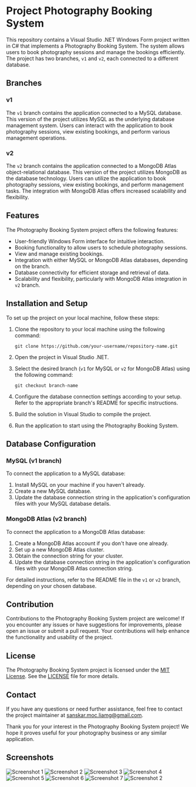 # Project Photography Booking System

This repository contains a Visual Studio .NET Windows Form project written in C# that implements a Photography Booking System. The system allows users to book photography sessions and manage the bookings efficiently. The project has two branches, `v1` and `v2`, each connected to a different database.

## Branches

### v1

The `v1` branch contains the application connected to a MySQL database. This version of the project utilizes MySQL as the underlying database management system. Users can interact with the application to book photography sessions, view existing bookings, and perform various management operations.

### v2

The `v2` branch contains the application connected to a MongoDB Atlas object-relational database. This version of the project utilizes MongoDB as the database technology. Users can utilize the application to book photography sessions, view existing bookings, and perform management tasks. The integration with MongoDB Atlas offers increased scalability and flexibility.

## Features

The Photography Booking System project offers the following features:

- User-friendly Windows Form interface for intuitive interaction.
- Booking functionality to allow users to schedule photography sessions.
- View and manage existing bookings.
- Integration with either MySQL or MongoDB Atlas databases, depending on the branch.
- Database connectivity for efficient storage and retrieval of data.
- Scalability and flexibility, particularly with MongoDB Atlas integration in `v2` branch.

## Installation and Setup

To set up the project on your local machine, follow these steps:

1. Clone the repository to your local machine using the following command:
   ```
   git clone https://github.com/your-username/repository-name.git
   ```

2. Open the project in Visual Studio .NET.

3. Select the desired branch (`v1` for MySQL or `v2` for MongoDB Atlas) using the following command:
   ```
   git checkout branch-name
   ```

4. Configure the database connection settings according to your setup. Refer to the appropriate branch's README for specific instructions.

5. Build the solution in Visual Studio to compile the project.

6. Run the application to start using the Photography Booking System.

## Database Configuration

### MySQL (v1 branch)

To connect the application to a MySQL database:

1. Install MySQL on your machine if you haven't already.
2. Create a new MySQL database.
3. Update the database connection string in the application's configuration files with your MySQL database details.

### MongoDB Atlas (v2 branch)

To connect the application to a MongoDB Atlas database:

1. Create a MongoDB Atlas account if you don't have one already.
2. Set up a new MongoDB Atlas cluster.
3. Obtain the connection string for your cluster.
4. Update the database connection string in the application's configuration files with your MongoDB Atlas connection string.

For detailed instructions, refer to the README file in the `v1` or `v2` branch, depending on your chosen database.

## Contribution

Contributions to the Photography Booking System project are welcome! If you encounter any issues or have suggestions for improvements, please open an issue or submit a pull request. Your contributions will help enhance the functionality and usability of the project.

## License

The Photography Booking System project is licensed under the [MIT License](https://opensource.org/licenses/MIT). See the [LICENSE](LICENSE) file for more details.

## Contact

If you have any questions or need further assistance, feel free to contact the project maintainer at [sanskar.moc.liamg@gmail.com](mailto:sanskar.moc.liamg@gmail.com).

Thank you for your interest in the Photography Booking System project! We hope it proves useful for your photography business or any similar application.

## Screenshots
![Screenshot 1](https://github.com/Sanskar-J/Booking-System/blob/v3/Booking%20System/Screenshots/Screenshot%20(36).png)
![Screenshot 2](https://github.com/Sanskar-J/Booking-System/blob/v3/Booking%20System/Screenshots/Screenshot%20(37).png)
![Screenshot 3](https://github.com/Sanskar-J/Booking-System/blob/v3/Booking%20System/Screenshots/Screenshot%20(38).png)
![Screenshot 4](https://github.com/Sanskar-J/Booking-System/blob/v3/Booking%20System/Screenshots/Screenshot%20(39).png)
![Screenshot 5](https://github.com/Sanskar-J/Booking-System/blob/v3/Booking%20System/Screenshots/Screenshot%20(40).png)
![Screenshot 6](https://github.com/Sanskar-J/Booking-System/blob/v3/Booking%20System/Screenshots/Screenshot%20(41).png)
![Screenshot 7](https://github.com/Sanskar-J/Booking-System/blob/v3/Booking%20System/Screenshots/Screenshot%20(42).png)
![Screenshot 2](https://cdn.pixabay.com/photo/2015/04/23/22/00/tree-736885_1280.jpg)
